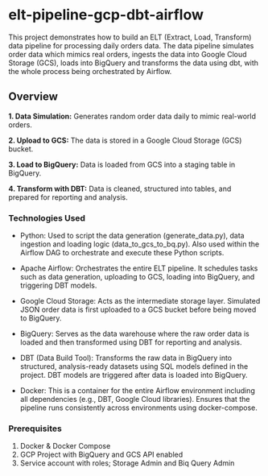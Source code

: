 # elt-pipeline-gcp-dbt-airflow
This project demonstrates how to build an ELT (Extract, Load, Transform) data pipeline for processing daily orders data. The data pipeline simulates order data which mimics real orders, ingests the data into Google Cloud Storage (GCS), loads into BigQuery and transforms the data using dbt, with the whole process being orchestrated by Airflow.

## Overview
**1. Data Simulation:** Generates random order data daily to mimic real-world orders.

**2. Upload to GCS:** The data is stored in a Google Cloud Storage (GCS) bucket.

**3. Load to BigQuery:** Data is loaded from GCS into a staging table in BigQuery.


**4. Transform with DBT:** Data is cleaned, structured into tables, and prepared for reporting and analysis. 

### Technologies Used
- Python: Used to script the data generation (generate_data.py), data ingestion and loading logic (data_to_gcs_to_bq.py). Also used within the Airflow DAG to orchestrate and execute these Python scripts.

- Apache Airflow: Orchestrates the entire ELT pipeline. It schedules tasks such as data generation, uploading to GCS, loading into BigQuery, and triggering DBT models.

- Google Cloud Storage: Acts as the intermediate storage layer. Simulated JSON order data is first uploaded to a GCS bucket before being moved to BigQuery.

- BigQuery: Serves as the data warehouse where the raw order data is loaded and then transformed using DBT for reporting and analysis.

- DBT (Data Build Tool): Transforms the raw data in BigQuery into structured, analysis-ready datasets using SQL models defined in the project. DBT models are triggered after data is loaded into BigQuery.

- Docker: This is a container for the entire Airflow environment including all dependencies (e.g., DBT, Google Cloud libraries). Ensures that the pipeline runs consistently across environments using docker-compose.

### Prerequisites

1. Docker & Docker Compose
2. GCP Project with BigQuery and GCS API enabled
3. Service account with roles; Storage Admin and Biq Query Admin


